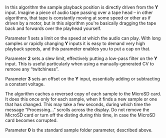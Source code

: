 In this algorithm the sample playback position is directly driven from the **Y** input. Imagine a piece of audio tape
passing over a tape head – in other algorithms, that tape is constantly moving at some speed or other as if driven by a
motor, but in this algorithm you're basically dragging the tape back and forwards over the playhead yourself.

Parameter **1** sets a limit on the speed at which the audio can play. With long samples or rapidly changing **Y** inputs it is
easy to demand very high playback speeds, and this parameter enables you to put a cap on that.

Parameter **2** sets a slew limit, effectively putting a low-pass filter on the **Y** input. This is useful particularly when
using a manually-generated CV to remove any “twitchiness”.

Parameter **3** sets an offset on the **Y** input, essentially adding or subtracting a constant voltage.

The algorithm caches a reversed copy of each sample to the MicroSD card. It does this once only for each sample, when it
finds a new sample or one that has changed. This may take a few seconds, during which time the message “Processing...”
scrolls across the display. Do not remove the MicroSD card or turn off the disting during this time, in case the MicroSD
card becomes corrupted.

Parameter **0** is the standard sample folder parameter, described above.
